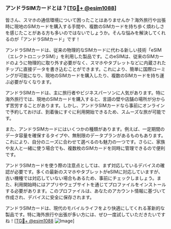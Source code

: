 ### アンドラSIMカードとは？[[TG💪+ @esim1088](https://t.me/s/esim1088)]

皆さん、スマホの通信環境について困ったことはありませんか？海外旅行や出張時に現地のSIMカードを購入する手間や、複数のSIMカードを持ち歩く煩わしさを感じたことがある方も多いのではないでしょうか。そんな悩みを解決してくれるのが「アンドラSIMカード」です！

アンドラSIMカードは、従来の物理的なSIMカードに代わる新しい技術「eSIM（エレクトロニックSIM）」を利用した製品です。このeSIMは、従来のSIMカードのように物理的に取り外す必要がなく、スマホやタブレットなどに内蔵されたチップに直接データを書き込むことができます。これにより、簡単に国際ローミングが可能になり、現地のSIMカードを購入したり、複数のSIMカードを持ち運ぶ必要がなくなります。

アンドラSIMカードは、主に旅行者やビジネスパーソンに人気があります。特に海外旅行では、現地のSIMカードを購入すると、言語の壁や店舗の場所が分からず苦労することがあります。しかし、アンドラSIMカードなら事前にオンラインで予約しておけば、到着後にすぐに利用開始できるため、スムーズな旅が可能です。

また、アンドラSIMカードにはいくつかの種類があります。例えば、一定期間のデータ容量を確保するタイプや、無制限のデータプランがあるものもあります。これにより、自分のニーズに合わせて選べるのも魅力の一つです。さらに、家族や友人と一緒に使う場合でも、複数枚のSIMカードを同時に管理できるので便利です。

アンドラSIMカードを使う際の注意点としては、まず対応しているデバイスの確認が必要です。多くの最新のスマホやタブレットがeSIMに対応していますが、古い機種では対応していない場合もあるため、事前にチェックしましょう。また、利用開始時にはアプリやウェブサイトを通じてプロファイルをインストールする必要があります。このプロファイルは、あなたのアカウント情報に基づいて作成され、デバイスに安全に保存されます。

アンドラSIMカードは、現代のモバイルライフをより快適にしてくれる革新的な製品です。特に海外旅行や出張が多い方には、ぜひ一度試していただきたいですね！[[TG💪+ @esim1088](https://t.me/s/esim1088) ![Image](https://i.postimg.cc/Y0z9fWf4/image.png)]